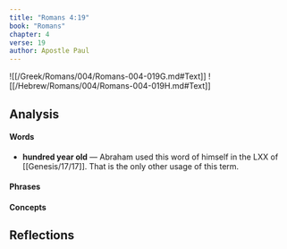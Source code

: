 ```yaml
---
title: "Romans 4:19"
book: "Romans"
chapter: 4
verse: 19
author: Apostle Paul
---
```

![[/Greek/Romans/004/Romans-004-019G.md#Text]]
![[/Hebrew/Romans/004/Romans-004-019H.md#Text]]

## Analysis

#### Words
- **hundred year old** — Abraham used this word of himself in the LXX of [[Genesis/17/17]].  That is the only other usage of this term.

#### Phrases

#### Concepts

## Reflections
